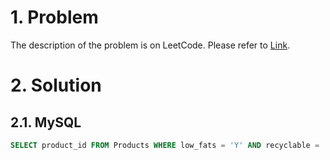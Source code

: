 # 1. Problem

The description of the problem is on LeetCode. Please refer to [Link](https://leetcode.com/problems/recyclable-and-low-fat-products/).

# 2. Solution

## 2.1. MySQL

```sql
SELECT product_id FROM Products WHERE low_fats = 'Y' AND recyclable = 'Y'
```

